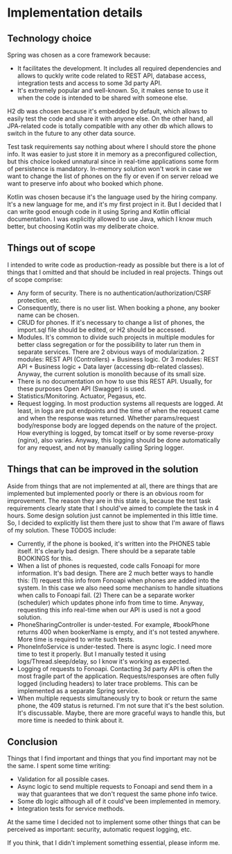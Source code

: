 # Implementation details

## Technology choice

Spring was chosen as a core framework because:
- It facilitates the development. It includes all required dependencies and allows to quckly
write code related to REST API, database access, integration tests and access to some 3d party API.
- It's extremely popular and well-known. So, it makes sense to use it when the code
is intended to be shared with someone else.

H2 db was chosen because it's embedded by default, which allows to easily test the code and 
share it with anyone else. On the other hand, all JPA-related code is totally compatible with any
other db which allows to switch in the future to any other data source.

Test task requirements say nothing about where I should store the phone info. It was easier 
to just store it in memory as a preconfigured collection, but this choice looked unnatural since in 
real-time applications some form of persistence is mandatory. In-memory solution won't work in
case we want to change the list of phones on the fly or even if on server reload we want to preserve info 
about who booked which phone.

Kotlin was chosen because it's the language used by the hiring company. It's a new language 
for me, and it's my first project in it. But I decided that I can write good enough code in it
using Spring and Kotlin official documentation. I was explicitly allowed to use Java, which I 
know much better, but choosing Kotlin was my deliberate choice.

## Things out of scope

I intended to write code as production-ready as possible but there is a lot of things
that I omitted and that should be included in real projects. Things out of scope 
comprise:
- Any form of security. There is no authentication/authorization/CSRF protection, etc.
- Consequently, there is no user list. When booking a phone, any booker name can be chosen.
- CRUD for phones. If it's necessary to change a list of phones, the import.sql file should
  be edited, or H2 should be accessed.
- Modules. It's common to divide such projects in multiple modules for better class 
  segregation or for the possibility to later run them in separate services. There are 2 obvious ways
  of modularization. 2 modules: REST API (Controllers) + Business logic.
  Or 3 modules: REST API + Business logic + Data layer (accessing db-related classes). Anyway, 
  the current solution is monolith because of its small size.
- There is no documentation on how to use this REST API. Usually, for these purposes Open API
  (Swagger) is used.
- Statistics/Monitoring. Actuator, Pegasus, etc.
- Request logging. In most production systems all requests are logged. At least, in logs are put
endpoints and the time of when the request came and when the response was returned.
Whether params/request body/response body are logged depends on the nature of the project.
How everything is logged, by tomcat itself or by some reverse-proxy (nginx), also varies. Anyway,
this logging should be done automatically for any request, and not by manually calling Spring
logger.

## Things that can be improved in the solution

Aside from things that are not implemented at all, there are things that are implemented
but implemented poorly or there is an obvious room for improvement. The reason they are
in this state is, because the test task requirements clearly state that I should've aimed
to complete the task in 4 hours. Some design solution just cannot be implemented in this 
little time. So, I decided to explicitly list them there just to show that I'm aware
of flaws of my solution. These TODOS include:
- Currently, if the phone is booked, it's written into the PHONES table itself. It's clearly
bad design. There should be a separate table BOOKINGS for this.
- When a list of phones is requested, code calls Fonoapi for more information. It's bad design.
There are 2 much better ways to handle this: (1) request this info from Fonoapi when phones
are added into the system. In this case we also need some mechanism to handle situations
when calls to Fonoapi fail. (2) There can be a separate worker (scheduler) which updates
phone info from time to time. Anyway, requesting this info real-time when our API is used 
is not a good solution.
- PhoneSharingController is under-tested. For example, #bookPhone returns 400 
when bookerName is empty, and it's not tested anywhere. More time is required to write such tests.
- PhoneInfoService is under-tested. There is async logic. I need more time to test it properly.
But I manually tested it using logs/Thread.sleep/delay, so I know it's working as expected.
- Logging of requests to Fonoapi. Contacting 3d party API is often the most fragile part
of the application. Requests/responses are often fully logged (including headers) to later
trace problems. This can be implemented as a separate Spring service.
- When multiple requests simultaneously try to book or return the same phone, the 409 status is
returned. I'm not sure that it's the best solution. It's discussable. Maybe, there are more
graceful ways to handle this, but more time is needed to think about it.

## Conclusion

Things that I find important and things that you find important may not be the same. I spent
some time writing:
- Validation for all possible cases.
- Async logic to send multiple requests to Fonoapi and send them in a way that guarantees 
that we don't request the same phone info twice.
- Some db logic although all of it could've been implemented in memory.
- Integration tests for service methods.

At the same time I decided not to implement some other things that can be perceived as important:
security, automatic request logging, etc.

If you think, that I didn't implement something essential, please inform me.
